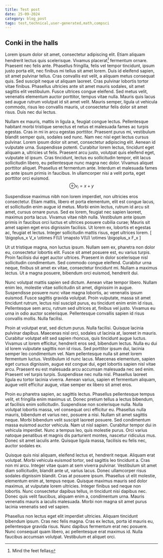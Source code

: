 ```yaml
---
title: Test post
date: 25-09-2024
category: blog_post
tags: test,technical,user-generated,math,compsci
---
```


## Conki in the halls

Lorem ipsum dolor sit amet, consectetur adipiscing elit. Etiam aliquam hendrerit lectus quis scelerisque. Vivamus placerat[^1] fermentum ornare. Praesent nec felis ante. Phasellus fringilla, felis vel tempor tincidunt, ipsum justo porta elit, nec finibus mi tellus sit amet lorem. Duis id eleifend sapien, sit amet pulvinar tellus. Cras convallis est velit, a aliquam metus consequat quis. Sed suscipit neque ut aliquam laoreet. Cras pulvinar lobortis tortor vitae finibus. Phasellus ultricies ante sit amet mauris sodales, sit amet sagittis elit vestibulum. Fusce ultrices congue eleifend. Sed metus velit, venenatis elementum auctor porttitor, tempus vitae nulla. Mauris quis lacus sed augue rutrum volutpat id sit amet velit. Mauris semper, ligula ut vehicula commodo, risus leo convallis mauris, ut consectetur felis dolor sit amet risus. Duis nec dui lectus.


<script type="text/tikz">
\begin{tikzcd}[ampersand replacement=\&]
	A \& B
	\arrow[from=1-1, to=1-2]
\end{tikzcd}
</script>

Nullam ex mauris, mattis in ligula a, feugiat congue lectus. Pellentesque habitant morbi tristique senectus et netus et malesuada fames ac turpis egestas. Cras in mi in arcu egestas porttitor. Praesent purus mi, vestibulum blandit semper quis, sodales sed nunc. Nam nec nisl eget lectus cursus pulvinar. Lorem ipsum dolor sit amet, consectetur adipiscing elit. Aenean id vulputate urna. Suspendisse potenti. Curabitur lorem lectus, tincidunt eget aliquam a, ultricies ut felis. Praesent arcu justo, volutpat quis eleifend eget, vulputate id ipsum. Cras tincidunt, lectus eu sollicitudin tempor, elit lacus sollicitudin libero, eu pellentesque nunc magna nec dolor. Vivamus aliquet porttitor aliquet. Phasellus et fermentum ante. Interdum et malesuada fames ac ante ipsum primis in faucibus. In ullamcorper nisi a velit porta, eget porttitor orci euismod.  $$ \oplus v_i = x + y $$

Suspendisse maximus nibh non lorem imperdiet, non ultricies eros consectetur. Etiam mattis, libero et porta elementum, elit est congue lacus, et sollicitudin enim augue id metus. Morbi enim lectus, rutrum id arcu sit amet, cursus ornare purus. Sed ex lorem, feugiat nec sapien laoreet, maximus porta lacus. Vivamus vitae nibh nulla. Vestibulum ante ipsum primis in faucibus orci luctus et ultrices posuere cubilia curae; Mauris sit amet sapien eget eros dignissim facilisis. Ut lorem ex, lobortis et egestas ac, feugiat et lectus. Integer sollicitudin mattis risus, eget ultrices lorem.
\[
\bigoplus_x V_x \otimes F(U) \mapsto V(U) \otimes \bigoplus_x F_x
\]

Ut ut tristique magna, non luctus ipsum. Nullam sem ex, pharetra non dolor eu, consectetur lobortis elit. Fusce sit amet posuere est, eu varius turpis. Proin facilisis dui eget auctor ultrices. Praesent in dolor scelerisque nisl sollicitudin condimentum. Sed commodo congue eleifend. Curabitur urna neque, finibus sit amet ex vitae, consectetur tincidunt mi. Nullam a maximus lectus. Ut a magna posuere, bibendum orci euismod, hendrerit dui.

Nunc volutpat mattis sapien sed dictum. Aenean vitae tempor libero. Nullam enim leo, molestie vitae sollicitudin sit amet, dignissim in augue. Suspendisse posuere nunc vitae magna lobortis, ac venenatis ipsum euismod. Fusce sagittis gravida volutpat. Proin vulputate, massa sit amet tincidunt rutrum, lectus nisl suscipit purus, eu tincidunt enim enim id risus. Pellentesque sem arcu, rutrum sed ultrices at, finibus vel justo. Vivamus eu urna in odio auctor scelerisque. Pellentesque convallis sapien id risus convallis mollis. Nulla facilisi. 

 Proin at volutpat erat, sed dictum purus. Nulla facilisi. Quisque lacinia pulvinar dapibus. Maecenas nisl orci, sodales ut lacinia at, laoreet in mauris. Curabitur volutpat elit sed sapien rhoncus, quis tincidunt augue luctus. Vivamus ut lorem efficitur, hendrerit eros sed, bibendum lectus. Nulla eu dui id lorem vulputate sagittis non id risus. Sed porttitor ipsum dui, lacinia semper leo condimentum vel. Nam pellentesque nulla sit amet lorem fermentum luctus. Vestibulum id nunc lacus. Maecenas elementum, sapien eget cursus dignissim, augue est congue dui, eget lobortis sapien nisl vitae arcu. Praesent eu est malesuada arcu accumsan malesuada nec sed enim. Praesent vel turpis turpis. Suspendisse nec nulla nisl. Phasellus laoreet ligula eu tortor lacinia viverra. Aenean varius, sapien et fermentum aliquam, augue velit efficitur augue, vitae semper ex libero sit amet eros.

Proin eu pharetra sapien, ac sagittis lectus. Phasellus pellentesque tempus velit, et fringilla enim maximus ut. Donec pretium tellus a lectus bibendum, at facilisis enim sollicitudin. Suspendisse non scelerisque nulla. Nulla volutpat lobortis massa, vel consequat orci efficitur eu. Phasellus nulla mauris, bibendum et varius nec, posuere a nisi. Nullam sit amet sagittis neque. Morbi bibendum velit suscipit laoreet posuere. Sed condimentum massa euismod auctor vehicula. Nam ut nisl sapien. Curabitur tempor dui in vehicula imperdiet. Nunc a tempus leo, quis molestie purus. Orci varius natoque penatibus et magnis dis parturient montes, nascetur ridiculus mus. Donec sit amet iaculis ante. Quisque ligula massa, facilisis eu felis nec, auctor sodales ex.

Quisque quis nisi aliquam, eleifend lectus et, hendrerit neque. Aliquam erat volutpat. Morbi vehicula euismod tortor, sed sagittis leo tincidunt a. Cras non mi arcu. Integer vitae quam at sem viverra pulvinar. Vestibulum sit amet diam sollicitudin, blandit ante ut, varius lacus. Donec ullamcorper risus sodales dignissim blandit. Cras at posuere ipsum. Phasellus ut elit molestie, elementum enim at, tempus neque. Quisque maximus mauris sed dolor maximus, at vulputate lorem ultricies. Integer finibus sed neque non lobortis. Nunc consectetur dapibus tellus, in tincidunt nisi dapibus nec. Donec quis velit faucibus, aliquam enim a, condimentum urna. Mauris venenatis mauris a iaculis malesuada. Morbi non magna sit amet purus lacinia venenatis sed vel sapien.

Phasellus non lectus eget elit imperdiet ultricies. Aliquam tincidunt bibendum ipsum. Cras nec felis magna. Cras ex lectus, porta id mauris eu, pellentesque gravida risus. Nunc dapibus fermentum erat nec posuere. Nunc consequat quam libero, ac pellentesque erat maximus id. Nulla faucibus accumsan volutpat. Vestibulum et aliquet orci. 

[^1]: Mind the feet fellas
